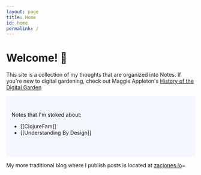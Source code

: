 ```yaml
---
layout: page
title: Home
id: home
permalink: /
---
```


# Welcome! 🌿

This site is a collection of my thoughts that are organized into Notes. If you're new to digital gardening, check out Maggie Appleton's [History of the Digital Garden](https://maggieappleton.com/garden-history)

<div style="padding: 3em 1em; background: #f5f7ff; border-radius: 4px;">
  Notes that I'm stoked about: 
  <ul>
    <li>[[ClojureFam]]</li>
    <li>[[Understanding By Design]]</li>
  </ul> 
</div>

My more traditional blog where I publish posts is located at [zacjones.io](https://zacjones.io/)=

<style>
  .wrapper {
    max-width: 46em;
  }
</style>
